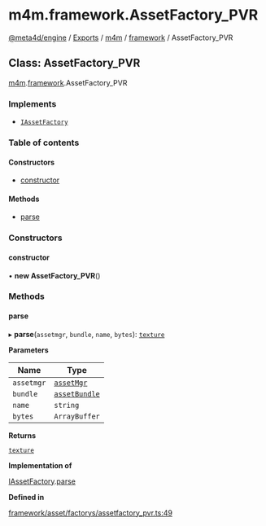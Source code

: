 # m4m.framework.AssetFactory\_PVR

[@meta4d/engine](../) / [Exports](../modules/) / [m4m](../modules/m4m.md) / [framework](../modules/m4m.framework.md) / AssetFactory\_PVR

## Class: AssetFactory\_PVR

[m4m](../modules/m4m.md).[framework](../modules/m4m.framework.md).AssetFactory\_PVR

### Implements

* [`IAssetFactory`](../interfaces/m4m.framework.IAssetFactory.md)

### Table of contents

#### Constructors

* [constructor](m4m.framework.AssetFactory\_PVR.md#constructor)

#### Methods

* [parse](m4m.framework.AssetFactory\_PVR.md#parse)

### Constructors

#### constructor

• **new AssetFactory\_PVR**()

### Methods

#### parse

▸ **parse**(`assetmgr`, `bundle`, `name`, `bytes`): [`texture`](m4m.framework.texture.md)

**Parameters**

| Name       | Type                                          |
| ---------- | --------------------------------------------- |
| `assetmgr` | [`assetMgr`](m4m.framework.assetMgr.md)       |
| `bundle`   | [`assetBundle`](m4m.framework.assetBundle.md) |
| `name`     | `string`                                      |
| `bytes`    | `ArrayBuffer`                                 |

**Returns**

[`texture`](m4m.framework.texture.md)

**Implementation of**

[IAssetFactory](../interfaces/m4m.framework.IAssetFactory.md).[parse](../interfaces/m4m.framework.IAssetFactory.md#parse)

**Defined in**

[framework/asset/factorys/assetfactory\_pvr.ts:49](https://github.com/meta4d-me/meta4d-engine/blob/cf6bfe6/src/framework/asset/factorys/assetfactory\_pvr.ts#L49)
